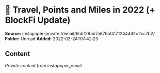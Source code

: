 # 🛫 Travel, Points and Miles in 2022 (+ BlockFi Update)

**Source:** instapaper-private://email/6bbf295d7a876af4171244462c2cc7b2/
**Folder:** Unread
**Added:** 2022-02-24T07:42:23




## Content
*Private content from instapaper_email*
